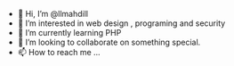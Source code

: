 - 👋 Hi, I’m @llmahdill
- 👀 I’m interested in web design , programing  and security
- 🌱 I’m currently learning PHP
- 💞️ I’m looking to collaborate on something special.
- 📫 How to reach me ...

<!---
llmahdill/llmahdill is a ✨ special ✨ repository because its `README.md` (this file) appears on your GitHub profile.
You can click the Preview link to take a look at your changes.
--->
